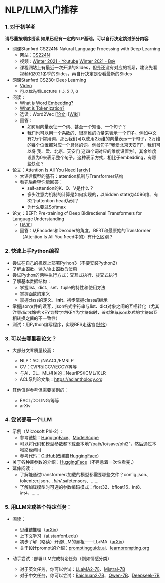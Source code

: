 # NLP/LLM入门推荐

### 1. 对于初学者

  **请尽量按顺序阅读**
  **如果已经有一定的NLP基础，可以自行决定跳过部分内容**
* 网课Stanford CS224N: Natural Language Processing with Deep Learning
  * 网站：[CS224N](https://web.stanford.edu/class/cs224n/)
  * 视频：[Winter 2021 - Youtube](https://www.youtube.com/playlist?list=PLoROMvodv4rOSH4v6133s9LFPRHjEmbmJ) [Winter 2021 - B站](https://www.bilibili.com/video/BV18Y411p79k/)
  * 课程网站上有最近一次开课的Slides，但是还没有对应的视频，建议先看视频和2021冬季的Slides，再自行决定是否看最新的Slides
* 网课Stanford CS230: Deep Learning
  * [Video](https://cs230.stanford.edu/lecture/)
  * 可以优先看Lecture 1-3, 5-7, 8
* 阅读：
  * [What is Word Embedding?](https://en.wikipedia.org/wiki/Word_embedding)
  * [What is Tokenization?](https://www.kaggle.com/code/satishgunjal/tokenization-in-nlp)
  * 选读：Word2Vec [[论文](https://arxiv.org/abs/1310.4546)] [[Wiki](https://en.wikipedia.org/wiki/Word2vec)]
  * 回答：
    * 如何用向量表征一个词、甚至一个短语、一个句子？
    * 我们也可以用一个系数的、很高维的向量来表示一个句子。例如中文有2万个常用词，那么我们可以使用2万维的向量表示一个句子，2万维的每个位置都对应一个具体的词。例如句子“我爱北京天安门”，我们可以将 我、爱、北京、天安门 这四个词对应的维度设置为1，其余维度设置为0来表示整个句子。这种表示方式，相比于embedding，有哪些缺点？
* 论文：Attention Is All You Need [[arxiv](https://arxiv.org/pdf/1706.03762.pdf)]
  * 大语言模型的基石：attention机制与Transformer结构
  * 看完后希望你能回答：
    * self-attention的K、Q、V是什么？
    * 多头注意力机制的计算是如何实现的，以hidden state为4096维、有32个attention head为例？
    * 为什么要过Softmax
* 论文：BERT: Pre-training of Deep Bidirectional Transformers for Language Understanding
  * [[论文](https://arxiv.org/abs/1810.04805)]
  * 回答：从Encoder和Decoder的角度，BERT和最原始的Transformer（Attention Is All You Need中的）有什么区别？

### 2. 快速上手Python编程

* 尝试在自己的机器上部署Python3（不要安装Python2）
* 了解主函数、输入输出函数的使用
* 尝试Python的两种执行方式：交互式执行、提交式执行
* 了解基本数据结构：
  * 掌握list、dict、set、tuple的特性和使用方法
  * 掌握函数的定义
  * 掌握class的定义、__init__、初步掌握class的继承
* 掌握json文件的读写，json格式字符串与list、dict对象之间的互相转化（尤其注意dict对象的KEY为数字或KEY为字符串时，该对象与json格式的字符串互相转换之间的不一致性）
* 测试：用Python编写程序，实现BFS走迷宫([链接](https://github.com/kobayashikanna01/directions4nlpfresher/blob/main/chap2/bfs_test.py))

### 3. 可以去哪里看论文？

* 大部分文章质量较高：
  * NLP：ACL/NAACL/EMNLP
  * CV：CVPR/ICCV/ECCV/等等
  * 与AI、DL、ML相关的：NeurIPS/ICML/ICLR
  * ACL系列论文集：https://aclanthology.org

* 其他值得参考但需要鉴别的：
  * EACL/COLING/等等
  * arXiv
 
### 4. 尝试部署一个LLM

* 示例（Microsoft Phi-2）：
  * 参考链接：[HuggingFace](https://huggingface.co/microsoft/phi-2)、[ModelScope](https://modelscope.cn/models/mengzhao/phi-2)
  * 可以将代码和模型参数都下载至本地"/path/to/save/phi2"，然后通过本地路径调用
  * 参考代码：[GitHub](https://github.com/kobayashikanna01/directions4nlpfresher/blob/main/chap4/deploy_phi_2.py)(改编自[HuggingFace](https://huggingface.co/microsoft/phi-2))
* 关于各种超参数的介绍：[HuggingFace](https://huggingface.co/docs/transformers/main/en/main_classes/text_generation#transformers.GenerationConfig)（不用急着一次性看完，）
* 延伸阅读：
  * 了解能通过transformers加载的模型都需要哪些文件？config.json、tokenizer.json、*.bin/*.safetensors、……
  * 了解加载模型时可选的参数编码模式：float32、bfloat16、int8、int4、……

### 5. 用LLM完成某个特定任务：

* 阅读：
  * 思维链推理（[arXiv](https://arxiv.org/abs/2201.11903)）
  * 上下文学习（[ai.stanford.edu](http://ai.stanford.edu/blog/understanding-incontext/)）
  * 初步了解（略读）开源LLM的鼻祖——LLaMA（[arXiv](https://arxiv.org/abs/2302.13971)）
  * 关于设计prompt的介绍：[promptingguide.ai](https://www.promptingguide.ai/zh/introduction/basics)、[learnprompting.org](https://learnprompting.org/zh-Hans/docs/category/-basics)
    
* 动手尝试：部署LLM完成特定任务（例如情感分类）
  * 对于英文任务，你可以尝试：[LLaMA2-7B](https://huggingface.co/meta-llama/Llama-2-7b-chat-hf)、[Mistral-7B](https://huggingface.co/mistralai/Mistral-7B-Instruct-v0.2)
  * 对于中文任务，你可以尝试：[Baichuan2-7B](https://huggingface.co/baichuan-inc/Baichuan2-7B-Chat)、[Qwen-7B](https://huggingface.co/Qwen/Qwen-7B-Chat)、[Deepseek-7B](https://huggingface.co/Qwen/Qwen-7B-Chat)
